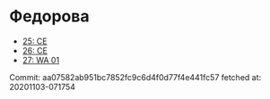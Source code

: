 # Федорова
- [25: CE](25.md)
- [26: CE](26.md)
- [27: WA 01](27.md)

Commit: aa07582ab951bc7852fc9c6d4f0d77f4e441fc57
 fetched at: 20201103-071754
